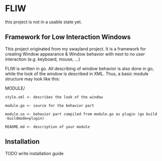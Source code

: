 # FLIW

this project is not in a usable state yet.

## Framework for Low Interaction Windows

This project originated from my swayland project. It is a framework for creating
Window appearance & Window behavior with next to no user interaction (e.g. keyboard, mouse, ...)

FLIW is written in go. All describing of window behavior is also done in go, while the look of
the window is described in XML. Thus, a basic module structure may look like this:


MODULE/

	style.xml <- describes the look of the window

	module.go <- source for the behavior part

	module.so <- behavior part compiled from module.go as plugin (go build -buildmode=plugin)

	README.md <- description of your module



## Installation

TODO write installation guide
